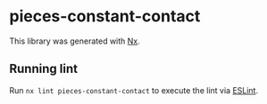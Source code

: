 # pieces-constant-contact

This library was generated with [Nx](https://nx.dev).

## Running lint

Run `nx lint pieces-constant-contact` to execute the lint via [ESLint](https://eslint.org/).
